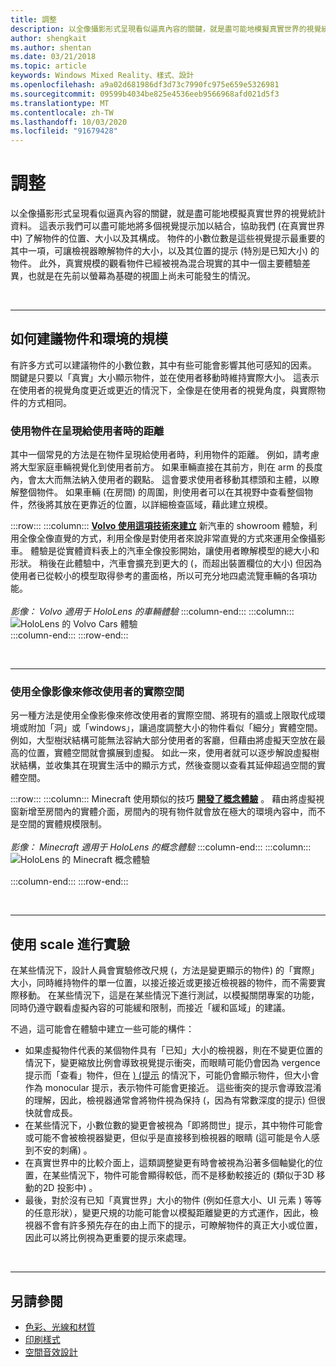 ```yaml
---
title: 調整
description: 以全像攝影形式呈現看似逼真內容的關鍵，就是盡可能地模擬真實世界的視覺統計資料。
author: shengkait
ms.author: shentan
ms.date: 03/21/2018
ms.topic: article
keywords: Windows Mixed Reality、樣式、設計
ms.openlocfilehash: a9a02d681986df3d73c7990fc975e659e5326981
ms.sourcegitcommit: 09599b4034be825e4536eeb9566968afd021d5f3
ms.translationtype: MT
ms.contentlocale: zh-TW
ms.lasthandoff: 10/03/2020
ms.locfileid: "91679428"
---
```

# <a name="scale"></a>調整

以全像攝影形式呈現看似逼真內容的關鍵，就是盡可能地模擬真實世界的視覺統計資料。 這表示我們可以盡可能地將多個視覺提示加以結合，協助我們 (在真實世界中) 了解物件的位置、大小以及其構成。 物件的小數位數是這些視覺提示最重要的其中一項，可讓檢視器瞭解物件的大小，以及其位置的提示 (特別是已知大小) 的物件。 此外，真實規模的觀看物件已經被視為混合現實的其中一個主要體驗差異，也就是在先前以螢幕為基礎的視圖上尚未可能發生的情況。

<br>

---

## <a name="how-to-suggest-the-scale-of-objects-and-environments"></a>如何建議物件和環境的規模

有許多方式可以建議物件的小數位數，其中有些可能會影響其他可感知的因素。 關鍵是只要以「真實」大小顯示物件，並在使用者移動時維持實際大小。 這表示在使用者的視覺角度更近或更近的情況下，全像是在使用者的視覺角度，與實際物件的方式相同。

### <a name="utilize-the-distance-of-objects-as-they-are-presented-to-the-user"></a>使用物件在呈現給使用者時的距離

其中一個常見的方法是在物件呈現給使用者時，利用物件的距離。 例如，請考慮將大型家庭車輛視覺化到使用者前方。 如果車輛直接在其前方，則在 arm 的長度內，會太大而無法納入使用者的觀點。 這會要求使用者移動其標頭和主體，以瞭解整個物件。 如果車輛 (在房間) 的周圍，則使用者可以在其視野中查看整個物件，然後將其放在更靠近的位置，以詳細檢查區域，藉此建立規模。

:::row:::
    :::column:::
        **[Volvo 使用這項技術來建立](https://www.youtube.com/watch?v=DilzwF90vec)** 新汽車的 showroom 體驗，利用全像全像直覺的方式，利用全像是對使用者來說非常直覺的方式來運用全像攝影車。 體驗是從實體資料表上的汽車全像投影開始，讓使用者瞭解模型的總大小和形狀。 稍後在此體驗中，汽車會擴充到更大的 (，而超出裝置欄位的大小) 但因為使用者已從較小的模型取得參考的畫面格，所以可充分地四處流覽車輛的各項功能。<br>
        <br>
        *影像： Volvo 適用于 HoloLens 的車輛體驗*
    :::column-end:::
        :::column:::
       ![HoloLens 的 Volvo Cars 體驗](images/volvo-cars-microsoft-hololens-experience01-640px.jpg)<br>
    :::column-end:::
:::row-end:::


<br>

---

### <a name="use-holograms-to-modify-the-users-real-space"></a>使用全像影像來修改使用者的實際空間

另一種方法是使用全像影像來修改使用者的實際空間、將現有的牆或上限取代成環境或附加「洞」或「windows」，讓過度調整大小的物件看似「細分」實體空間。 例如，大型樹狀結構可能無法容納大部分使用者的客廳，但藉由將虛擬天空放在最高的位置，實體空間就會擴展到虛擬。 如此一來，使用者就可以逐步解說虛擬樹狀結構，並收集其在現實生活中的顯示方式，然後查閱以查看其延伸超過空間的實體空間。

:::row:::
    :::column:::
        Minecraft 使用類似的技巧 **[開發了概念體驗](https://minecraft.net/)** 。 藉由將虛擬視窗新增至房間內的實體介面，房間內的現有物件就會放在極大的環境內容中，而不是空間的實體規模限制。<br>
        <br>
        *影像： Minecraft 適用于 HoloLens 的概念體驗*
    :::column-end:::
        :::column:::
       ![HoloLens 的 Minecraft 概念體驗](images/800px-minecraftwindow-640px.jpg)<br><br>
    :::column-end:::
:::row-end:::


<br>

---


## <a name="experimenting-with-scale"></a>使用 scale 進行實驗

在某些情況下，設計人員會實驗修改尺規 (，方法是變更顯示的物件) 的「實際」大小，同時維持物件的單一位置，以接近接近或更接近檢視器的物件，而不需要實際移動。 在某些情況下，這是在某些情況下進行測試，以模擬關閉專案的功能，同時仍遵守觀看虛擬內容的可能緩和限制，而接近「緩和區域」的建議。

不過，這可能會在體驗中建立一些可能的構件：
* 如果虛擬物件代表的某個物件具有「已知」大小的檢視器，則在不變更位置的情況下，變更縮放比例會導致視覺提示衝突，而眼睛可能仍會因為 vergence 提示而「查看」物件，但在 [)  (提示](comfort.md) 的情況下，可能仍會顯示物件，但大小會作為 monocular 提示，表示物件可能會更接近。 這些衝突的提示會導致混淆的理解，因此，檢視器通常會將物件視為保持 (，因為有常數深度的提示) 但很快就會成長。
* 在某些情況下，小數位數的變更會被視為「即將問世」提示，其中物件可能會或可能不會被檢視器變更，但似乎是直接移到檢視器的眼睛 (這可能是令人感到不安的刺痛) 。
* 在真實世界中的比較介面上，這類調整變更有時會被視為沿著多個軸變化的位置，在某些情況下，物件可能會顯得較低，而不是移動較接近的 (類似于3D 移動的2D 投影中) 。
* 最後，對於沒有已知「真實世界」大小的物件 (例如任意大小、UI 元素 ) 等等的任意形狀），變更尺規的功能可能會以模擬距離變更的方式運作，因此，檢視器不會有許多預先存在的由上而下的提示，可瞭解物件的真正大小或位置，因此可以將比例視為更重要的提示來處理。

<br>

---

## <a name="see-also"></a>另請參閱
* [色彩、光線和材質](../color,-light-and-materials.md)
* [印刷樣式](typography.md)
* [空間音效設計](spatial-sound-design.md)
